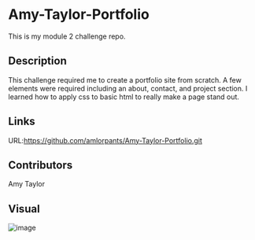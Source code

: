 # Amy-Taylor-Portfolio

This is my module 2 challenge repo.

## Description

This challenge required me to create a portfolio site from scratch. A few elements were required including an about, contact, and project section. I learned how to apply css to basic html to really make a page stand out.

## Links

URL:https://github.com/amlorpants/Amy-Taylor-Portfolio.git

## Contributors

Amy Taylor

## Visual

![image](https://github.com/amlorpants/Amy-Taylor-Portfolio/assets/87711695/64febaba-1b9f-4c38-8a91-148c9286cb59)
